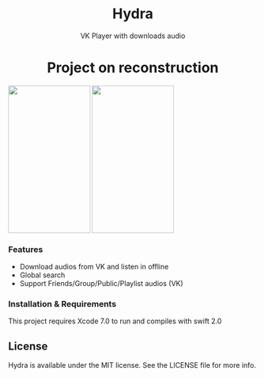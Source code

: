 
<h1 align="center"> Hydra </h1>
<p align="center"> VK Player with downloads audio </p>
<h1 align="center"> Project on reconstruction </h1>

<img src="https://raw.githubusercontent.com/FXSolutions/FXHydra/master/screenshots/Simulator%20Screen%20Shot%20May%208%2C%202016%2C%208.17.58%20PM.png" align="center" width="166" height="298"/>
<img src="https://raw.githubusercontent.com/FXSolutions/FXHydra/master/screenshots/Simulator%20Screen%20Shot%20May%208%2C%202016%2C%208.13.30%20PM.png" align="left" width="166" height="298" />

### Features
- Download audios from VK and listen in offline
- Global search
- Support Friends/Group/Public/Playlist audios (VK)

### Installation & Requirements

This project requires Xcode 7.0 to run and compiles with swift 2.0

## License
Hydra is available under the MIT license. See the LICENSE file for more info.
